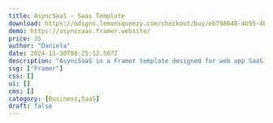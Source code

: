 ```yaml
---
title: AsyncSaaS — Saas Template
download: https://odsgns.lemonsqueezy.com/checkout/buy/eb798048-4b95-4b9e-a8cd-4b042cd16474
demo: https://asyncsaas.framer.website/
price: 35
author: "Daniela"
date: 2024-11-30T08:25:12.507Z
description: "AsyncSaaS is a Framer template designed for web app SaaS products. The design is bright, fun, and uses glass morphism and gradients for a futuristic look."
ssg: ["Framer"]
css: []
ui: []
cms: []
category: [Business,SaaS]
draft: false
---
```


